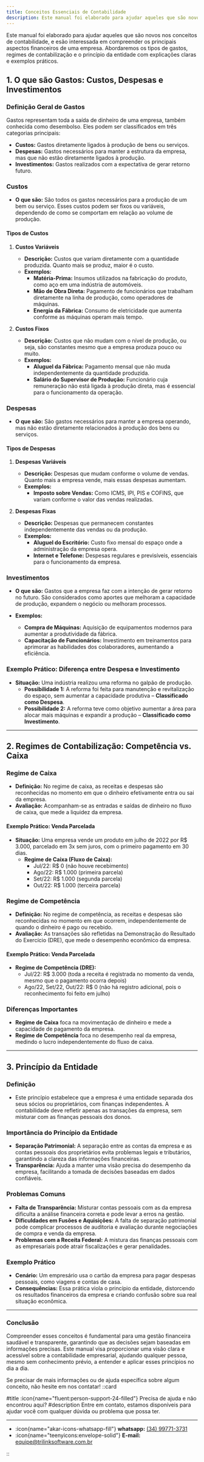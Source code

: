 ```yaml
---
title: Conceitos Essenciais de Contabilidade
description: Este manual foi elaborado para ajudar aqueles que são novos nos conceitos de contabilidade
---
```


Este manual foi elaborado para ajudar aqueles que são novos nos conceitos de contabilidade, e esão interessada em compreender os principais aspectos financeiros de uma empresa. Abordaremos os tipos de gastos, regimes de contabilização e o princípio da entidade com explicações claras e exemplos práticos.


## 1. **O que são Gastos: Custos, Despesas e Investimentos**

### **Definição Geral de Gastos**
Gastos representam toda a saída de dinheiro de uma empresa, também conhecida como desembolso. Eles podem ser classificados em três categorias principais:

- **Custos:** Gastos diretamente ligados à produção de bens ou serviços.
- **Despesas:** Gastos necessários para manter a estrutura da empresa, mas que não estão diretamente ligados à produção.
- **Investimentos:** Gastos realizados com a expectativa de gerar retorno futuro.

### **Custos**
- **O que são:** São todos os gastos necessários para a produção de um bem ou serviço. Esses custos podem ser fixos ou variáveis, dependendo de como se comportam em relação ao volume de produção.
  
#### **Tipos de Custos**
1. **Custos Variáveis**
   - **Descrição:** Custos que variam diretamente com a quantidade produzida. Quanto mais se produz, maior é o custo.
   - **Exemplos:** 
     - **Matéria-Prima:** Insumos utilizados na fabricação do produto, como aço em uma indústria de automóveis.
     - **Mão de Obra Direta:** Pagamento de funcionários que trabalham diretamente na linha de produção, como operadores de máquinas.
     - **Energia da Fábrica:** Consumo de eletricidade que aumenta conforme as máquinas operam mais tempo.

2. **Custos Fixos**
   - **Descrição:** Custos que não mudam com o nível de produção, ou seja, são constantes mesmo que a empresa produza pouco ou muito.
   - **Exemplos:**
     - **Aluguel da Fábrica:** Pagamento mensal que não muda independentemente da quantidade produzida.
     - **Salário do Supervisor de Produção:** Funcionário cuja remuneração não está ligada à produção direta, mas é essencial para o funcionamento da operação.

### **Despesas**
- **O que são:** São gastos necessários para manter a empresa operando, mas não estão diretamente relacionados à produção dos bens ou serviços.
  
#### **Tipos de Despesas**
1. **Despesas Variáveis**
   - **Descrição:** Despesas que mudam conforme o volume de vendas. Quanto mais a empresa vende, mais essas despesas aumentam.
   - **Exemplos:**
     - **Imposto sobre Vendas:** Como ICMS, IPI, PIS e COFINS, que variam conforme o valor das vendas realizadas.

2. **Despesas Fixas**
   - **Descrição:** Despesas que permanecem constantes independentemente das vendas ou da produção.
   - **Exemplos:**
     - **Aluguel do Escritório:** Custo fixo mensal do espaço onde a administração da empresa opera.
     - **Internet e Telefone:** Despesas regulares e previsíveis, essenciais para o funcionamento da empresa.

### **Investimentos**
- **O que são:** Gastos que a empresa faz com a intenção de gerar retorno no futuro. São considerados como aportes que melhoram a capacidade de produção, expandem o negócio ou melhoram processos.

- **Exemplos:**
  - **Compra de Máquinas:** Aquisição de equipamentos modernos para aumentar a produtividade da fábrica.
  - **Capacitação de Funcionários:** Investimento em treinamentos para aprimorar as habilidades dos colaboradores, aumentando a eficiência.

### **Exemplo Prático: Diferença entre Despesa e Investimento**
- **Situação:** Uma indústria realizou uma reforma no galpão de produção.
  - **Possibilidade 1:** A reforma foi feita para manutenção e revitalização do espaço, sem aumentar a capacidade produtiva – **Classificado como Despesa**.
  - **Possibilidade 2:** A reforma teve como objetivo aumentar a área para alocar mais máquinas e expandir a produção – **Classificado como Investimento**.

---

## 2. **Regimes de Contabilização: Competência vs. Caixa**

### **Regime de Caixa**
- **Definição:** No regime de caixa, as receitas e despesas são reconhecidas no momento em que o dinheiro efetivamente entra ou sai da empresa.
- **Avaliação:** Acompanham-se as entradas e saídas de dinheiro no fluxo de caixa, que mede a liquidez da empresa.

#### **Exemplo Prático: Venda Parcelada**
- **Situação:** Uma empresa vende um produto em julho de 2022 por R$ 3.000, parcelado em 3x sem juros, com o primeiro pagamento em 30 dias.
  - **Regime de Caixa (Fluxo de Caixa):**
    - Jul/22: R$ 0 (não houve recebimento)
    - Ago/22: R$ 1.000 (primeira parcela)
    - Set/22: R$ 1.000 (segunda parcela)
    - Out/22: R$ 1.000 (terceira parcela)
  
### **Regime de Competência**
- **Definição:** No regime de competência, as receitas e despesas são reconhecidas no momento em que ocorrem, independentemente de quando o dinheiro é pago ou recebido.
- **Avaliação:** As transações são refletidas na Demonstração do Resultado do Exercício (DRE), que mede o desempenho econômico da empresa.

#### **Exemplo Prático: Venda Parcelada**
- **Regime de Competência (DRE):**
  - Jul/22: R$ 3.000 (toda a receita é registrada no momento da venda, mesmo que o pagamento ocorra depois)
  - Ago/22, Set/22, Out/22: R$ 0 (não há registro adicional, pois o reconhecimento foi feito em julho)

### **Diferenças Importantes**
- **Regime de Caixa** foca na movimentação de dinheiro e mede a capacidade de pagamento da empresa.
- **Regime de Competência** foca no desempenho real da empresa, medindo o lucro independentemente do fluxo de caixa.

---

## 3. **Princípio da Entidade**

### **Definição**
- Este princípio estabelece que a empresa é uma entidade separada dos seus sócios ou proprietários, com finanças independentes. A contabilidade deve refletir apenas as transações da empresa, sem misturar com as finanças pessoais dos donos.

### **Importância do Princípio da Entidade**
- **Separação Patrimonial:** A separação entre as contas da empresa e as contas pessoais dos proprietários evita problemas legais e tributários, garantindo a clareza das informações financeiras.
- **Transparência:** Ajuda a manter uma visão precisa do desempenho da empresa, facilitando a tomada de decisões baseadas em dados confiáveis.

### **Problemas Comuns**
- **Falta de Transparência:** Misturar contas pessoais com as da empresa dificulta a análise financeira correta e pode levar a erros na gestão.
- **Dificuldades em Fusões e Aquisições:** A falta de separação patrimonial pode complicar processos de auditoria e avaliação durante negociações de compra e venda da empresa.
- **Problemas com a Receita Federal:** A mistura das finanças pessoais com as empresariais pode atrair fiscalizações e gerar penalidades.

### **Exemplo Prático**
- **Cenário:** Um empresário usa o cartão da empresa para pagar despesas pessoais, como viagens e contas de casa. 
- **Consequências:** Essa prática viola o princípio da entidade, distorcendo os resultados financeiros da empresa e criando confusão sobre sua real situação econômica.

---

### **Conclusão**

Compreender esses conceitos é fundamental para uma gestão financeira saudável e transparente, garantindo que as decisões sejam baseadas em informações precisas. Este manual visa proporcionar uma visão clara e acessível sobre a contabilidade empresarial, ajudando qualquer pessoa, mesmo sem conhecimento prévio, a entender e aplicar esses princípios no dia a dia.

Se precisar de mais informações ou de ajuda específica sobre algum conceito, não hesite em nos contatar!
::card

#title
:icon{name="fluent:person-support-24-filled"} Precisa de ajuda e não encontrou aqui?
#description
Entre em contato, estamos disponíveis para ajudar você com qualquer dúvida ou problema que possa ter.

---

- :icon{name="akar-icons-whatsapp-fill"} **whatsapp:** [(34) 99771-3731](https://wa.me/trilinksoftware)
- :icon{name="teenyicons:envelope-solid"} **E-mail:** [equipe@trilinksoftware.com.br](mailto:equipe@trilinksoftware.com.br)

::
